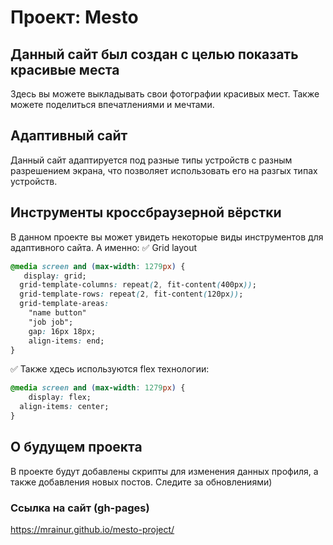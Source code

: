 # Проект: Mesto

## Данный сайт был создан с целью показать красивые места

Здесь вы можете выкладывать свои фотографии красивых мест. Также можете
поделиться впечатлениями и мечтами.

## Адаптивный сайт

Данный сайт адаптируется под разные типы устройств с разным разрешением экрана,
что позволяет использовать его на разгых типах устройств.

## Инструменты кроссбраузерной вёрстки

В данном проекте вы может увидеть некоторые виды инструментов для адаптивного сайта. А именно:
:white_check_mark: Grid layout

```CSS
@media screen and (max-width: 1279px) {
   display: grid;
  grid-template-columns: repeat(2, fit-content(400px));
  grid-template-rows: repeat(2, fit-content(120px));
  grid-template-areas:
    "name button"
    "job job";
    gap: 16px 18px;
    align-items: end;
}
```

:white_check_mark: Также хдесь используются flex технологии:

```CSS
@media screen and (max-width: 1279px) {
    display: flex;
  align-items: center;
}
```

## О будущем проекта

В проекте будут добавлены скрипты для изменения данных профиля, а также добавления новых постов. Следите за обновлениями)

### Ссылка на сайт (gh-pages)

https://mrainur.github.io/mesto-project/
